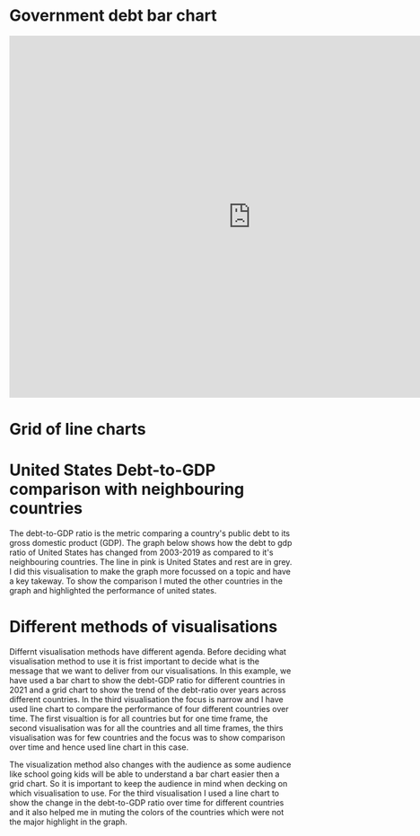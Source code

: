 # Government debt bar chart

<iframe src="https://data.oecd.org/chart/6Sm1" width="860" height="645" style="border: 0" mozallowfullscreen="true" webkitallowfullscreen="true" allowfullscreen="true"><a href="https://data.oecd.org/chart/6Sm1" target="_blank">OECD Chart: General government debt, Total, % of GDP, Annual, 2021</a></iframe>

# Grid of line charts

<div class="flourish-embed flourish-chart" data-src="visualisation/11735451"><script src="https://public.flourish.studio/resources/embed.js"></script></div>

# United States Debt-to-GDP comparison with neighbouring countries

The debt-to-GDP ratio is the metric comparing a country's public debt to its gross domestic product (GDP). The graph below shows how the debt to gdp ratio of United States has changed from 2003-2019 as compared to it's neighbouring countries. The line in pink is United States and rest are in grey. I did this visualisation to make the graph more focussed on a topic and have a key takeway. To show the comparison I muted the other countries in the graph and highlighted the performance of united states. 

<div class="flourish-embed flourish-chart" data-src="visualisation/11736181"><script src="https://public.flourish.studio/resources/embed.js"></script></div>

# Different methods of visualisations 

Differnt visualisation methods have different agenda. Before deciding what visualisation method to use it is frist important to decide what is the message that we want to deliver from our visualisations. In this example, we have used a bar chart to show the debt-GDP ratio for different countries in 2021 and a grid chart to show the trend of the debt-ratio over years across different countries. In the third visualisation the focus is narrow and I have used line chart to compare the performance of four different countries over time. The first visualtion is for all countries but for one time frame, the second visualisation was for all the countries and all time frames, the thirs visualisation was for few countries and the focus was to show comparison over time and hence used line chart in this case.

The visualization method also changes with the audience as some audience like school going kids will be able to understand a bar chart easier then a grid chart. So it is important to keep the audience in mind when decking on which visualisation to use. For the third visualisation I used a line chart to show the change in the debt-to-GDP ratio over time for different countries and it also helped me in muting the colors of the countries which were not the major highlight in the graph.
